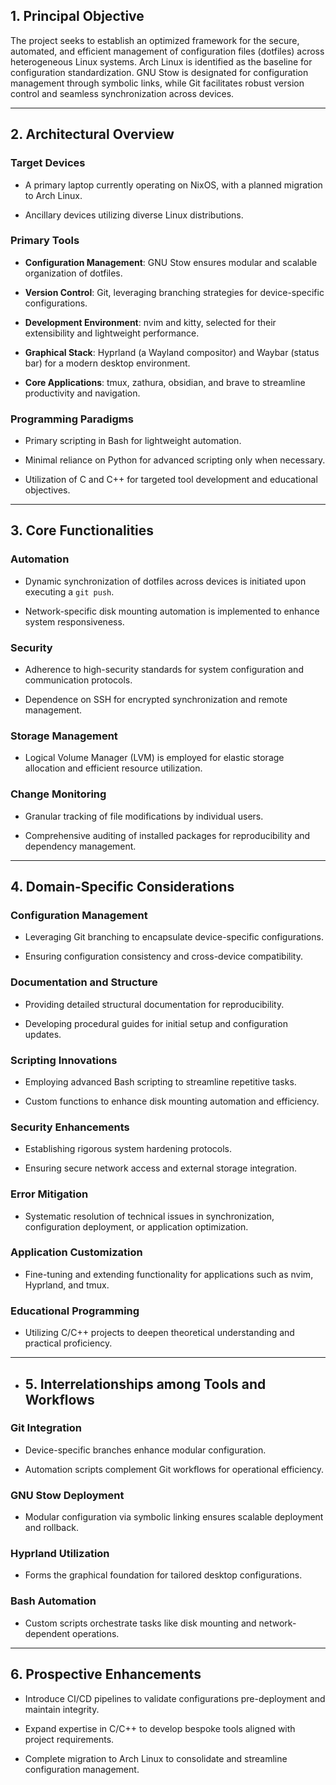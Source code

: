## 1. Principal Objective  

  The project seeks to establish an optimized framework for the secure, automated, and efficient management of configuration files (dotfiles) across heterogeneous Linux systems. Arch Linux is identified as the baseline for configuration standardization. GNU Stow is designated for configuration management through symbolic links, while Git facilitates robust version control and seamless synchronization across devices.  

  
---  

## 2. Architectural Overview  

### Target Devices  

- A primary laptop currently operating on NixOS, with a planned migration to Arch Linux.  

- Ancillary devices utilizing diverse Linux distributions.  

### Primary Tools  

- **Configuration Management**: GNU Stow ensures modular and scalable organization of dotfiles.  

- **Version Control**: Git, leveraging branching strategies for device-specific configurations.  

- **Development Environment**: nvim and kitty, selected for their extensibility and lightweight performance.  

- **Graphical Stack**: Hyprland (a Wayland compositor) and Waybar (status bar) for a modern desktop environment.  

- **Core Applications**: tmux, zathura, obsidian, and brave to streamline productivity and navigation.  

### Programming Paradigms  

- Primary scripting in Bash for lightweight automation.  

- Minimal reliance on Python for advanced scripting only when necessary.  

- Utilization of C and C++ for targeted tool development and educational objectives.  

  

- ---  

## 3. Core Functionalities  

### Automation  

- Dynamic synchronization of dotfiles across devices is initiated upon executing a `git push`.  

- Network-specific disk mounting automation is implemented to enhance system responsiveness.  

### Security  

- Adherence to high-security standards for system configuration and communication protocols.  

- Dependence on SSH for encrypted synchronization and remote management.  

### Storage Management  

- Logical Volume Manager (LVM) is employed for elastic storage allocation and efficient resource utilization.  

### Change Monitoring  

- Granular tracking of file modifications by individual users.  

- Comprehensive auditing of installed packages for reproducibility and dependency management.  

  

- ---  

## 4. Domain-Specific Considerations  

### Configuration Management  

- Leveraging Git branching to encapsulate device-specific configurations.  

- Ensuring configuration consistency and cross-device compatibility.  

### Documentation and Structure  

- Providing detailed structural documentation for reproducibility.  

- Developing procedural guides for initial setup and configuration updates.  

### Scripting Innovations  

- Employing advanced Bash scripting to streamline repetitive tasks.  

- Custom functions to enhance disk mounting automation and efficiency.  

### Security Enhancements  

- Establishing rigorous system hardening protocols.  

- Ensuring secure network access and external storage integration.  

### Error Mitigation  

- Systematic resolution of technical issues in synchronization, configuration deployment, or application optimization.  

### Application Customization  

- Fine-tuning and extending functionality for applications such as nvim, Hyprland, and tmux.  

### Educational Programming  

- Utilizing C/C++ projects to deepen theoretical understanding and practical proficiency.  

  

- ---  

- ## 5. Interrelationships among Tools and Workflows  

  

### Git Integration  

- Device-specific branches enhance modular configuration.  

- Automation scripts complement Git workflows for operational efficiency.  

### GNU Stow Deployment  

- Modular configuration via symbolic linking ensures scalable deployment and rollback.  

### Hyprland Utilization  

- Forms the graphical foundation for tailored desktop configurations.  

### Bash Automation  

- Custom scripts orchestrate tasks like disk mounting and network-dependent operations.  

---  

## 6. Prospective Enhancements  

- Introduce CI/CD pipelines to validate configurations pre-deployment and maintain integrity.  

- Expand expertise in C/C++ to develop bespoke tools aligned with project requirements.  

- Complete migration to Arch Linux to consolidate and streamline configuration management.